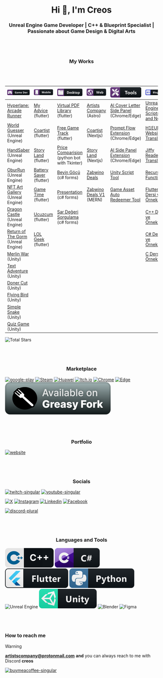 <h1 align="center">Hi 👋, I'm Creos</h1>
<h3 align="center">Unreal Engine Game Developer | C++ & Blueprint Specialist | Passionate about Game Design & Digital Arts</h3>
<hr style="height:30pt; visibility:hidden;" />

<h3 align="center">My Works</h1>
<hr style="height:30pt; visibility:hidden;" />

| ![Game](https://raw.githubusercontent.com/MikeCodesDotNET/ColoredBadges/master/svg/dev/misc/gamedev.svg) | ![Mobile](https://raw.githubusercontent.com/MikeCodesDotNET/ColoredBadges/master/svg/dev/misc/mobile.svg) | ![Desktop](https://raw.githubusercontent.com/MikeCodesDotNET/ColoredBadges/master/svg/dev/misc/desktop.svg) | ![Website](https://raw.githubusercontent.com/MikeCodesDotNET/ColoredBadges/master/svg/dev/misc/web.svg) | ![Tools](https://raw.githubusercontent.com/MikeCodesDotNET/ColoredBadges/master/svg/dev/misc/tools.svg) | ![Blogs](https://raw.githubusercontent.com/MikeCodesDotNET/ColoredBadges/master/svg/blogs/devto.svg) |
|--------------------------------------------------|--------------------------------------------------|--------------------------------------------------|--------------------------------------------------|--------------------------------------------------|--------------------------------------------------|
| [Hyperlane: Arcade Runner](https://play.google.com/store/apps/details?id=com.artistscompany.hyperlane) | [My Advice](https://play.google.com/store/apps/details?id=com.artistscompany.myadvice) (flutter) | [Virtual PDF Library](https://github.com/creosB/Virtual-pdf-library) (flutter) | [Artists Company](https://artistscompany.net/) (Astro) | [AI Cover Letter Side Panel](https://microsoftedge.microsoft.com/addons/detail/ai-cover-letter-side-pane/bklikglibfamelegigebnalhejlflkpa) (Chrome/Edge) | [Unreal Engine Scripts and Notes](https://github.com/creosB/UnrealScriptsandNotes) |
| [World Guesser](https://store.steampowered.com/app/2402620/World_Guesser/) (Unreal Engine) | [Coartist](https://play.google.com/store/apps/details?id=com.artistscompany.coartist) (flutter) | [Free Game Track](https://github.com/creosB/FreeGameTrack) (flutter) | [Coartist](https://coartist.net) (Nextjs) | [Prompt Flow Extension](https://chromewebstore.google.com/detail/prompt-flow/dccdogklejddekpeccaelmamopaincni) (Chrome/Edge) | [H1EUMU Website Translation](https://github.com/creosB/h1emu_langs) |
| [HandSaber](https://github.com/creosB/handsaber) (Unreal Engine) | [Story Land](https://play.google.com/store/apps/details?id=com.artistscompany.story_land) (flutter) | [Price Comparision](https://github.com/creosB/Price-Comparision) (python bot with Tkinter) | [Story Land](https://storylandkids.net/) (Nextjs) | [AI Side Panel Extension](https://github.com/creosB/AI-Side-Panel-Extension) (Chrome/Edge) | [Jiffy Reader Translation](https://github.com/asieduernest12/jiffyreader.com/pull/23) |
| [OburRun](https://github.com/creosB/OburRun)      (Unreal Engine) | [Battery Saver](https://github.com/creosB/Battery-Saver) (flutter) | [Beyin Göçü](https://github.com/creosB/Beyin-Gocu-Application) (c# forms) | [Zabwino Deals](https://zabwinodeals.com/) | [Unity Script Tool](https://github.com/creosB/Unity-Scripts) | [Recursive Function](https://github.com/creosB/RecursiveFunction) |
| [NFT Art Gallery](https://github.com/creosB/NFT-Art-Gallery) (Unreal Engine) | [Game Time](https://appgallery.huawei.com/app/C103146211)  (flutter) | [Presentation](https://github.com/creosB/presentation) (c# forms) | [Zabwino Deals V1](https://github.com/creosB/zabwino) (MERN) | [Game Asset Auto Redeemer Tool](https://github.com/creosB/Game-Asset-Auto-Redeemer) | [Flutter Dersi ve Örnekleri](https://github.com/creosB/flutter-dersi-ve-ornekleri) |
| [Dragon Castle](https://play.google.com/store/apps/details?id=com.artistscompany.dragoncastle) (Unreal Engine) | [Ucuzcum](https://appgallery.huawei.com/app/C103270749)     (flutter) | [Sar Değeri Sorgulama](https://github.com/creosB/Sar-degeri-sorgu) (c# forms) |  |  | [C++ Dersi ve Örnekleri](https://github.com/creosB/CPP-ders-ve-ornekleri) |
| [Return of The Gorm](https://github.com/creosB/Return-Of-the-Gorm)   (Unreal Engine) | [LOL Geek](https://play.google.com/store/apps/details?id=net.puzzleleaf.LOLGEEK)    (flutter) |  |  |  | [C# Dersi ve Örnekleri](https://github.com/creosB/C-Sharp-programlama-dersleri) |
| [Merlin War](https://github.com/creosB/Merlin-War) (Unity) |  |  |  |  | [C Dersi ve Örnekleri](https://github.com/creosB/C-ders-ve-ornekleri) |
| [Text Adventure](https://github.com/creosB/TextAdventure) (Unity) |  |  |  |  |  |
| [Doner Cut](https://github.com/creosB/DonerCut) (Unity) |  |  |  |  |  |
| [Flying Bird](https://github.com/creosB/Flying-Bird) (Unity) |  |  |  |  |  |
| [Simple Snake](https://github.com/creosB/Simple-Snake) (Unity) |  |  |  |  |  |
| [Quiz Game](https://github.com/creosB/bilgi_yarismasi) (Unity) |  |  |  |  |  |


![Total Stars](https://img.shields.io/github/stars/creosb)

<hr style="height:30pt; visibility:hidden;" />

<h3 align="center">Marketplace</h3>

[![google-play](https://cdn.jsdelivr.net/npm/@intergrav/devins-badges@3/assets/cozy/available/google-play_vector.svg)](https://play.google.com/store/apps/dev?id=6223046675380899342)
[![Steam](https://cdn.jsdelivr.net/npm/@intergrav/devins-badges@3/assets/cozy/available/steam_vector.svg)](https://store.steampowered.com/app/2402620/World_Guesser/)
[![Huawei](https://raw.githubusercontent.com/creosB/creosB/refs/heads/main/assets/huawei.svg)](https://appgallery.huawei.com/tab/appdetailCommon%7CC103270749%7Cautomore%7Cdoublecolumncardwithstar%7C903547)
[![Itch.io](https://raw.githubusercontent.com/creosB/creosB/refs/heads/main/assets/itchio.svg)](https://artistscompany.itch.io/)
[![Chrome](https://raw.githubusercontent.com/creosB/creosB/refs/heads/main/assets/Chrome%20Web%20Store.svg)](https://chromewebstore.google.com/detail/ai-side-panel/icapcpllhdnnpcmfdcgpnbgchfenmjmg)
[![Edge](https://raw.githubusercontent.com/creosB/creosB/2ca982c79eff856e6bf5bf8f647e8e9eaaab7cb4/assets/Edge.svg)](https://microsoftedge.microsoft.com/addons/search?developer=Artists%20Company)
[![Greasy Fork](https://github.com/creosB/creosB/blob/main/assets/Greasy%20Fork.svg)](https://greasyfork.org/en/users/1496946-creos)

<hr style="height:30pt; visibility:hidden;" />


<h3 align="center">Portfolio</h3>

[![website](https://cdn.jsdelivr.net/npm/@intergrav/devins-badges@3/assets/cozy/documentation/website_vector.svg)](https://www.artistscompany.net)

<hr style="height:30pt; visibility:hidden;" />

<h3 align="center">Socials</h3>

[![twitch-singular](https://cdn.jsdelivr.net/npm/@intergrav/devins-badges@3/assets/cozy/social/twitch-singular_vector.svg)](https://www.twitch.tv/creosb) 
[![youtube-singular](https://cdn.jsdelivr.net/npm/@intergrav/devins-badges@3/assets/cozy/social/youtube-singular_vector.svg)](https://www.youtube.com/@CreosB)

[![X](https://raw.githubusercontent.com/creosB/creosB/refs/heads/main/assets/X.svg)](https://x.com/CreosB) 
[![Instagram](https://raw.githubusercontent.com/creosB/creosB/refs/heads/main/assets/Instagram.svg)](https://instagram.com/artistscompanyofficial)
[![Linkedin](https://raw.githubusercontent.com/creosB/creosB/refs/heads/main/assets/Linkedin.svg)](https://www.linkedin.com/in/bariseroglu/)
[![Facebook](https://raw.githubusercontent.com/creosB/creosB/refs/heads/main/assets/facebook.svg)](https://fb.com/artistscompanyofficial)

[![discord-plural](https://cdn.jsdelivr.net/npm/@intergrav/devins-badges@3/assets/cozy/social/discord-plural_vector.svg)](https://discord.gg/TZkyjTC)

<hr style="height:30pt; visibility:hidden;" />

<h3 align="center">Languages and Tools</h3>

![C++](https://raw.githubusercontent.com/jvc-byte/ColoredBadges/refs/heads/master/svg/dev/languages/C%2B%2B.svg)
![C#](https://raw.githubusercontent.com/MikeCodesDotNET/ColoredBadges/master/svg/dev/languages/csharp.svg)
![Flutter](https://raw.githubusercontent.com/MikeCodesDotNET/ColoredBadges/master/svg/dev/frameworks/flutter.svg)
![Python](https://raw.githubusercontent.com/MikeCodesDotNET/ColoredBadges/master/svg/dev/languages/python.svg)
![Unreal Engine](https://raw.githubusercontent.com/creosB/creosB/refs/heads/main/assets/unreal%20engine.svg)
![Unity](https://raw.githubusercontent.com/MikeCodesDotNET/ColoredBadges/master/svg/dev/frameworks/unity.svg)
![Blender](https://raw.githubusercontent.com/creosB/creosB/refs/heads/main/assets/Blender.svg)
![Figma](https://github.com/creosB/creosB/blob/main/assets/figma.svg)

<hr style="height:30pt; visibility:hidden;" />

### How to reach me
> [!Warning]  
> **artistscompany@protonmail.com**
> **and** you can always reach to me with Discord **creos**

[![buymeacoffee-singular](https://cdn.jsdelivr.net/npm/@intergrav/devins-badges@3/assets/compact/donate/buymeacoffee-singular_vector.svg)](https://www.buymeacoffee.com/creos)
